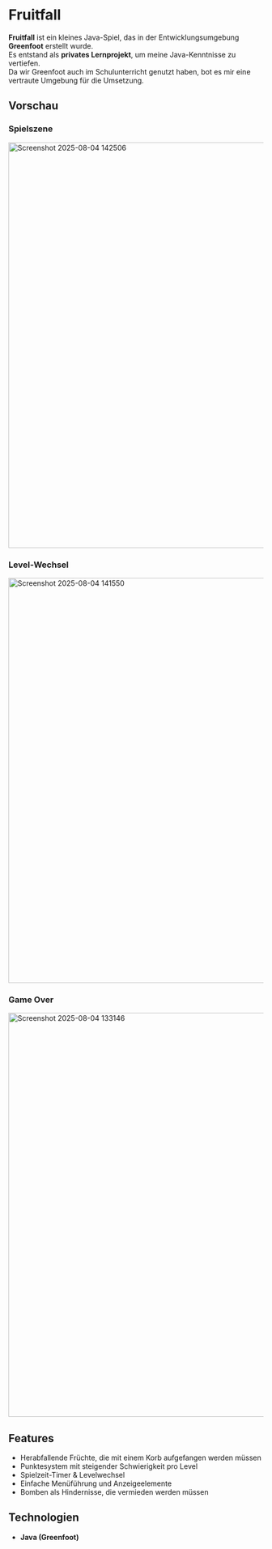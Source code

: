 # Fruitfall

**Fruitfall** ist ein kleines Java-Spiel, das in der Entwicklungsumgebung **Greenfoot** erstellt wurde.  
Es entstand als **privates Lernprojekt**, um meine Java-Kenntnisse zu vertiefen.  
Da wir Greenfoot auch im Schulunterricht genutzt haben, bot es mir eine vertraute Umgebung für die Umsetzung.

## Vorschau

### Spielszene

<img width="1499" height="801" alt="Screenshot 2025-08-04 142506" src="https://github.com/user-attachments/assets/e50fe7c7-9cb7-477c-b1c9-863c1b2ff7ef" />

### Level-Wechsel

<img width="1498" height="800" alt="Screenshot 2025-08-04 141550" src="https://github.com/user-attachments/assets/3f42b3a4-efc8-4e7d-8844-b47d384fe737" />

### Game Over

<img width="1499" height="798" alt="Screenshot 2025-08-04 133146" src="https://github.com/user-attachments/assets/78938f4c-1585-4e9f-bb07-3bc7c86cff84" />


## Features
- Herabfallende Früchte, die mit einem Korb aufgefangen werden müssen
- Punktesystem mit steigender Schwierigkeit pro Level
- Spielzeit-Timer & Levelwechsel
- Einfache Menüführung und Anzeigeelemente
- Bomben als Hindernisse, die vermieden werden müssen

## Technologien
- **Java (Greenfoot)**
